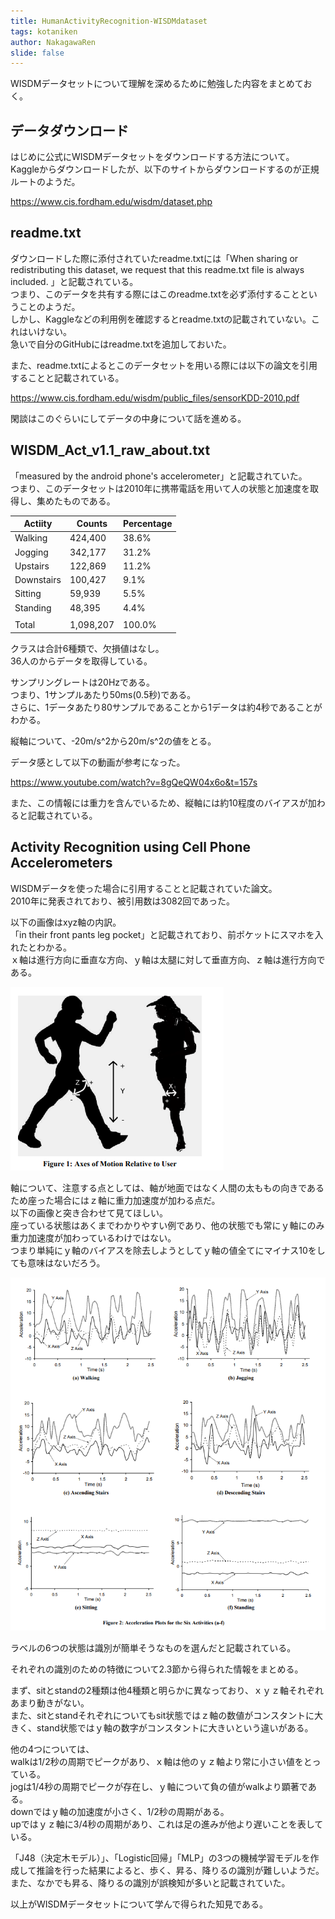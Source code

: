 ```yaml
---
title: HumanActivityRecognition-WISDMdataset
tags: kotaniken
author: NakagawaRen
slide: false
---
```

WISDMデータセットについて理解を深めるために勉強した内容をまとめておく。  

## データダウンロード
はじめに公式にWISDMデータセットをダウンロードする方法について。  
Kaggleからダウンロードしたが、以下のサイトからダウンロードするのが正規ルートのようだ。  

https://www.cis.fordham.edu/wisdm/dataset.php  

## readme.txt
ダウンロードした際に添付されていたreadme.txtには「When sharing or redistributing this dataset, we request that this readme.txt file is always included. 」と記載されている。  
つまり、このデータを共有する際にはこのreadme.txtを必ず添付することということのようだ。  
しかし、Kaggleなどの利用例を確認するとreadme.txtの記載されていない。これはいけない。  
急いで自分のGitHubにはreadme.txtを追加しておいた。  

また、readme.txtによるとこのデータセットを用いる際には以下の論文を引用することと記載されている。  

https://www.cis.fordham.edu/wisdm/public_files/sensorKDD-2010.pdf  

閑談はこのぐらいにしてデータの中身について話を進める。  


## WISDM_Act_v1.1_raw_about.txt

「measured by the android phone's accelerometer」と記載されていた。  
つまり、このデータセットは2010年に携帯電話を用いて人の状態と加速度を取得し、集めたものである。  

| Actiity     | Counts  | Percentage |  
|-------------|---------|------------|  
| Walking     | 424,400 | 38.6%      |  
| Jogging     | 342,177 | 31.2%      |  
| Upstairs    | 122,869 | 11.2%      |  
| Downstairs  | 100,427 | 9.1%       |  
| Sitting     | 59,939  | 5.5%       |  
| Standing    | 48,395  | 4.4%       |  
|             |         |            |  
| Total       |1,098,207| 100.0%     |  

クラスは合計6種類で、欠損値はなし。  
36人のからデータを取得している。  

サンプリングレートは20Hzである。  
つまり、1サンプルあたり50ms(0.5秒)である。  
さらに、1データあたり80サンプルであることから1データは約4秒であることがわかる。  

縦軸について、-20m/s^2から20m/s^2の値をとる。  


データ感として以下の動画が参考になった。  

https://www.youtube.com/watch?v=8gQeQW04x6o&t=157s  

また、この情報には重力を含んでいるため、縦軸には約10程度のバイアスが加わると記載されている。  

## Activity Recognition using Cell Phone Accelerometers

WISDMデータを使った場合に引用することと記載されていた論文。  
2010年に発表されており、被引用数は3082回であった。  

以下の画像はxyz軸の内訳。  
「in their front pants leg pocket」と記載されており、前ポケットにスマホを入れたとわかる。  
ｘ軸は進行方向に垂直な方向、ｙ軸は太腿に対して垂直方向、ｚ軸は進行方向である。  

![image.png](image/6eEiDfKIUI.png)  

軸について、注意する点としては、軸が地面ではなく人間の太ももの向きであるため座った場合にはｚ軸に重力加速度が加わる点だ。  
以下の画像と突き合わせて見てほしい。  
座っている状態はあくまでわかりやすい例であり、他の状態でも常にｙ軸にのみ重力加速度が加わっているわけではない。  
つまり単純にｙ軸のバイアスを除去しようとしてｙ軸の値全てにマイナス10をしても意味はないだろう。  

![image.png](image/z9CYqWTy1j.png)  

ラベルの6つの状態は識別が簡単そうなものを選んだと記載されている。  

それぞれの識別のための特徴について2.3節から得られた情報をまとめる。  

まず、sitとstandの2種類は他4種類と明らかに異なっており、ｘｙｚ軸それぞれあまり動きがない。  
また、sitとstandそれぞれについてもsit状態ではｚ軸の数値がコンスタントに大きく、stand状態ではｙ軸の数字がコンスタントに大きいという違いがある。  

他の4つについては、  
walkは1/2秒の周期でピークがあり、ｘ軸は他のｙｚ軸より常に小さい値をとっている。  
jogは1/4秒の周期でピークが存在し、ｙ軸について負の値がwalkより顕著である。  
downではｙ軸の加速度が小さく、1/2秒の周期がある。  
upではｙｚ軸に3/4秒の周期があり、これは足の進みが他より遅いことを表している。  

「J48（決定木モデル）」、「Logistic回帰」「MLP」の3つの機械学習モデルを作成して推論を行った結果によると、歩く、昇る、降りるの識別が難しいようだ。  
また、なかでも昇る、降りるの識別が誤検知が多いと記載されていた。  

以上がWISDMデータセットについて学んで得られた知見である。  
